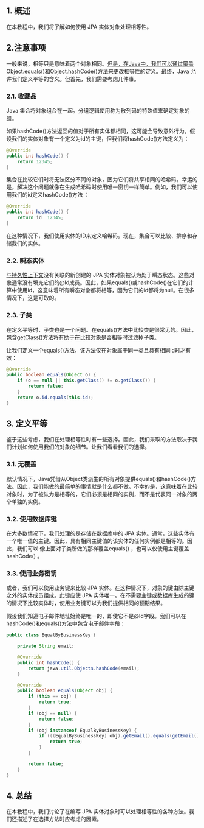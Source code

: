 ## 1. 概述

在本教程中，我们将了解如何使用 JPA 实体对象处理相等性。

## 2.注意事项

一般来说，相等只是意味着两个对象相同。[但是，在Java中，我们可以通过覆盖Object.equals()和Object.hashCode()](https://www.baeldung.com/java-equals-hashcode-contracts)方法来更改相等性的定义。最终，Java 允许我们定义平等的含义。但首先，我们需要考虑几件事。

### 2.1. 收藏品

Java 集合将对象组合在一起。分组逻辑使用称为散列码的特殊值来确定对象的组。

如果hashCode()方法返回的值对于所有实体都相同，这可能会导致意外行为。假设我们的实体对象有一个定义为id的主键，但我们将hashCode()方法定义为：

```java
@Override
public int hashCode() {
    return 12345;
}

```

集合在比较它们时将无法区分不同的对象，因为它们将共享相同的哈希码。幸运的是，解决这个问题就像在生成哈希码时使用唯一密钥一样简单。例如，我们可以使用我们的id定义hashCode()方法 ：

```java
@Override
public int hashCode() {
    return id  12345;
}

```

在这种情况下，我们使用实体的ID来定义哈希码。现在，集合可以比较、排序和存储我们的实体。

### 2.2. 瞬态实体

[与持久性上下文](https://www.baeldung.com/jpa-hibernate-persistence-context)没有关联的新创建的 JPA 实体对象被认为处于瞬态状态。这些对象通常没有填充它们的@Id成员。因此，如果equals()或hashCode()在它们的计算中使用id，这意味着所有瞬态对象都将相等，因为它们的id都将为null。在很多情况下，这是可取的。

### 2.3. 子类

在定义平等时，子类也是一个问题。在equals()方法中比较类是很常见的。因此，包含getClass()方法将有助于在比较对象是否相等时过滤掉子类。

让我们定义一个equals()方法，该方法仅在对象属于同一类且具有相同id时才有效：

```java
@Override
public boolean equals(Object o) {
    if (o == null || this.getClass() != o.getClass()) {
        return false;
    }
    return o.id.equals(this.id);
}

```

## 3. 定义平等

鉴于这些考虑，我们在处理相等性时有一些选择。因此，我们采取的方法取决于我们计划如何使用我们的对象的细节。让我们看看我们的选择。

### 3.1. 无覆盖

默认情况下，Java凭借从Object类派生的所有对象提供equals()和hashCode()方法。因此，我们能做的最简单的事情就是什么都不做。不幸的是，这意味着在比较对象时，为了被认为是相等的，它们必须是相同的实例，而不是代表同一对象的两个单独的实例。

### 3.2. 使用数据库键

在大多数情况下，我们处理的是存储在数据库中的 JPA 实体。通常，这些实体有一个唯一值的主键。因此，具有相同主键值的该实体的任何实例都是相等的。因此，我们可以 像上面对子类所做的那样覆盖equals() ，也可以仅使用主键覆盖hashCode() 。

### 3.3. 使用业务密钥

或者，我们可以使用业务键来比较 JPA 实体。在这种情况下，对象的键由除主键之外的实体成员组成。此键应使 JPA 实体唯一。在不需要主键或数据库生成的键的情况下比较实体时，使用业务键可以为我们提供相同的预期结果。

假设我们知道电子邮件地址始终是唯一的，即使它不是@Id字段。我们可以在hashCode()和equals()方法中包含电子邮件字段：

```java
public class EqualByBusinessKey {

    private String email;

    @Override
    public int hashCode() {
        return java.util.Objects.hashCode(email);
    }

    @Override
    public boolean equals(Object obj) {
        if (this == obj) {
            return true;
        }
        if (obj == null) {
            return false;
        }
        if (obj instanceof EqualByBusinessKey) {
            if (((EqualByBusinessKey) obj).getEmail().equals(getEmail())) {
                return true;
            }
        }

        return false;
    }
}

```

## 4. 总结

在本教程中，我们讨论了在编写 JPA 实体对象时可以处理相等性的各种方法。我们还描述了在选择方法时应考虑的因素。
